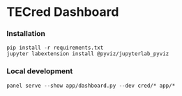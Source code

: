 
# TECred Dashboard

### Installation

```
pip install -r requirements.txt
jupyter labextension install @pyviz/jupyterlab_pyviz
```

### Local development

```
panel serve --show app/dashboard.py --dev cred/* app/*
```